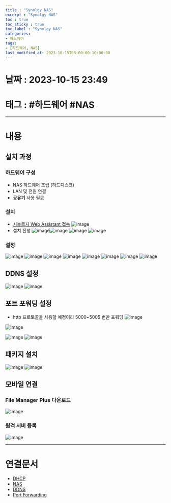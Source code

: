 ```yaml
---
title : "Synolgy NAS"
excerpt : "Synolgy NAS"
toc : true
toc_sticky : true
toc_label : "Synolgy NAS"
categories:
- 하드웨어
tags:
- [하드웨어, NAS]
last_modified_at: 2023-10-15T08:00:00-10:00:00
---
```


# 날짜 : 2023-10-15 23:49

# 태그 :  #하드웨어 #NAS
---

# 내용

## 설치 과정

### 하드웨어 구성
- NAS 하드웨어 조립 (하드디스크)
- LAN 및 전원 연결
- **공유기** 사용 필요

### 설치
- [시놀로지 Web Assistant 접속](https://finds.synology.com/)
![image](./../../assets/images/SynologyConnectComplete.png)
- 설치 진행
![image](./../../assets/images/SynologyInstall_1.png)![image](./../../assets/images/SynologyInstall_2.png)
![image](./../../assets/images/SynologyInstall_3.png)
![image](./../../assets/images/Pasted%20image%2020231118183506.png)

### 설정
![image](./../../assets/images/StartSynologyNas_1.png)
![image](./../../assets/images/StartSynologyNas_2.png)
![image](./../../assets/images/StartSynologyNas_3.png)
![image](./../../assets/images/StartSynologyNas_4.png)
![image](./../../assets/images/StartSynologyNas_5.png)
![image](./../../assets/images/StartSynologyNas_6.png)
![image](./../../assets/images/StartSynologyNas_7.png)
![image](./../../assets/images/StartSynologyNas_8.png)

## DDNS 설정
![image](./../../assets/images/../../assets/Images/IptimeSetDDNS.png)
![image](./../../assets/images/IptimeDDNSPort.png)

## 포트 포워딩 설정
- http 프로토콜을 사용할 예정이라 5000~5005 번만 포워딩
![image](./../../assets/images/IptimePortForwarding.png)

![image](./../../assets/images/SynologyNASAddDDNS.png)

![image](./../../assets/images/SynologyNASSetDNS.png)
![image](./../../assets/images/SynologyNASSetHTTPHeader.png)

## 패키지 설치
![image](./../../assets/images/SynologyNASInstallPackage%201.png)
![image](./../../assets/images/SynologyNASWebDAVConfig.png)

## 모바일 연결

### File Manager Plus 다운로드
![image](./../../assets/images/FileManagerPlusApp.png)

### 원격 서버 등록
![image](./../../assets/images/../../assets/Images/FileManagerPlusNAS.png)

---

# 연결문서
- [DHCP](../../통신/통신-DHCP)
- [NAS](../../하드웨어/하드웨어-NAS)
- [DDNS](../../ServerCommon/ServerCommon-DDNS)
- [Port Forwarding](../../ServerCommon/ServerCommon-Port-Forwarding)
